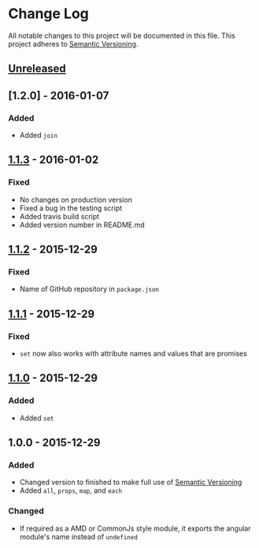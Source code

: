 # Change Log
All notable changes to this project will be documented in this file.
This project adheres to [Semantic Versioning](http://semver.org/).

## [Unreleased]

## [1.2.0] - 2016-01-07
### Added
- Added `join`

## [1.1.3] - 2016-01-02
### Fixed
- No changes on production version
- Fixed a bug in the testing script
- Added travis build script
- Added version number in README.md

## [1.1.2] - 2015-12-29
### Fixed
- Name of GitHub repository in `package.json`

## [1.1.1] - 2015-12-29
### Fixed
- `set` now also works with attribute names and values that are promises

## [1.1.0] - 2015-12-29
### Added
- Added `set`

## 1.0.0 - 2015-12-29
### Added
- Changed version to finished to make full use of [Semantic Versioning](http://semver.org/)
- Added `all`, `props`, `map`, and `each`

### Changed
- If required as a AMD or CommonJs style module, it exports the angular module's name instead of `undefined`

[Unreleased]: https://github.com/dbartholomae/ngQplus/compare/1.2.0...HEAD
[1.1.4]: https://github.com/dbartholomae/ngQplus/compare/1.1.3...1.2.0
[1.1.3]: https://github.com/dbartholomae/ngQplus/compare/1.1.2...1.1.3
[1.1.2]: https://github.com/dbartholomae/ngQplus/compare/1.1.1...1.1.2
[1.1.1]: https://github.com/dbartholomae/ngQplus/compare/1.1.0...1.1.1
[1.1.1]: https://github.com/dbartholomae/ngQplus/compare/1.1.0...1.1.1
[1.1.0]: https://github.com/dbartholomae/ngQplus/compare/1.0.0...1.1.0
